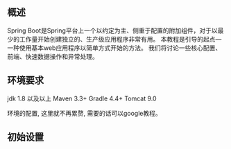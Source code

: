 ## 概述
Spring Boot是Spring平台上一个以约定为主、侧重于配置的附加组件，对于以最少的工作量开始创建独立的、生产级应用程序非常有用。
本教程是引导的起点—一种使用基本web应用程序以简单方式开始的方法。
我们将讨论一些核心配置、前端、快速数据操作和异常处理。

## 环境要求
jdk 1.8 以及以上
Maven 3.3+
Gradle 4.4+
Tomcat 9.0

环境的配置, 这里就不再累赘, 需要的话可以google教程。

## 初始设置